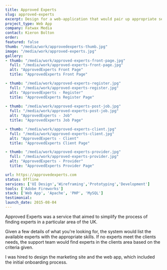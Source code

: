 ```yaml
---
title: Approved Experts
slug: approved-experts
excerpt: Design for a web-application that would pair up appropriate service providers on a per project basis.
project_type: Web App
company: Fatwax Media
contact: Kieron Bolton
order: 
featured: false
thumb: "/media/work/approvedexperts-thumb.jpg"
image: "/media/work/approved-experts.jpg"
gallery:
- thumb: "/media/work/approved-experts-front-page.jpg"
  full: "/media/work/approved-experts-front-page.jpg"
  alt: "ApprovedExperts Front Page"
  title: "ApprovedExperts Front Page"

- thumb: "/media/work/approved-experts-register.jpg"
  full: "/media/work/approved-experts-register.jpg"
  alt: "ApprovedExperts - Register"
  title: "ApprovedExperts Register Page"
  
- thumb: "/media/work/approved-experts-post-job.jpg"
  full: "/media/work/approved-experts-post-job.jpg"
  alt: "ApprovedExperts - Job"
  title: "ApprovedExperts Job Page"

- thumb: "/media/work/approved-experts-client.jpg"
  full: "/media/work/approved-experts-client.jpg"
  alt: "ApprovedExperts - Client"
  title: "ApprovedExperts Client Page"

- thumb: "/media/work/approved-experts-provider.jpg"
  full: "/media/work/approved-experts-provider.jpg"
  alt: "ApprovedExperts - Provider"
  title: "ApprovedExperts Provider Page"

url: https://approvedexperts.com
status: Offline
services: ['UI Design','Wireframing','Prototyping','Development']
tools: ['Adobe Fireworks']
stack: ['Web App', 'Apache', 'PHP', 'MySQL']
testimonial: 
launch_date: 2015-08-04
---
```

Approved Experts was a service that aimed to simplify the process of finding experts in a particular area of the UK.

Given a few details of what you're looking for, the system would list the available experts with the appropriate skills. If no experts meet the clients needs, the support team would find experts in the clients area based on the criteria given.

I was hired to design the marketing site and the web app, which included the initial onboarding process.